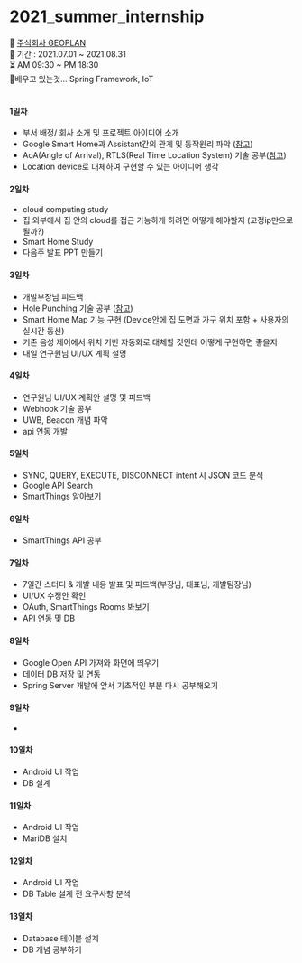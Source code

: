 # 2021_summer_internship

:office: <a href='https://www.geoplan.kr/'>주식회사 GEOPLAN</a> <br>
:date: 기간 : 2021.07.01 ~ 2021.08.31 <br>
:hourglass_flowing_sand: AM 09:30 ~ PM 18:30 <br>
:pencil:배우고 있는것... Spring Framework, IoT  <br> <br>
#### 1일차
* 부서 배정/ 회사 소개 및 프로젝트 아이디어 소개
* Google Smart Home과 Assistant간의 관계 및 동작원리 파악 (<a href="https://medium.com/google-developers/jdanielmyers-smart-home-eac8f87fd56e">참고</a>)
* AoA(Angle of Arrival), RTLS(Real Time Location System) 기술 공부(<a href="https://searchmobilecomputing.techtarget.com/definition/real-time-location-system-RTLS#:~:text=A%20real%2Dtime%20location%20system%20(RTLS)%20is%20one%20of,manufacturing%20plant%20to%20a%20person.">참고</a>)
* Location device로 대체하여 구현할 수 있는 아이디어 생각
#### 2일차
* cloud computing study
* 집 외부에서 집 안의 cloud를 접근 가능하게 하려면 어떻게 해야할지 (고정ip만으로 될까?) 
* Smart Home Study
* 다음주 발표 PPT 만들기
#### 3일차
* 개발부장님 피드백
* Hole Punching 기술 공부 (<a href="https://m.blog.naver.com/PostView.naver?isHttpsRedirect=true&blogId=stallon72&logNo=10140690228">참고</a>)
* Smart Home Map 기능 구현 (Device안에 집 도면과 가구 위치 포함 + 사용자의 실시간 동선)
* 기존 음성 제어에서 위치 기반 자동화로 대체할 것인데 어떻게 구현하면 좋을지
* 내일 연구원님 UI/UX 계획 설명 
#### 4일차
* 연구원님 UI/UX 계획안 설명 및 피드백
* Webhook 기술 공부
* UWB, Beacon 개념 파악
* api 연동 개발 
#### 5일차
* SYNC, QUERY, EXECUTE, DISCONNECT intent 시 JSON 코드 분석
* Google API Search
* SmartThings 알아보기
#### 6일차
* SmartThings API 공부
#### 7일차
* 7일간 스터디 & 개발 내용 발표 및 피드백(부장님, 대표님, 개발팀장님)
* UI/UX 수정안 확인
* OAuth, SmartThings Rooms 봐보기
* API 연동 및 DB 
#### 8일차
* Google Open API 가져와 화면에 띄우기
* 데이터 DB 저장 및 연동
* Spring Server 개발에 앞서 기초적인 부분 다시 공부해오기
#### 9일차
*
#### 10일차
* Android UI 작업
* DB 설계
#### 11일차
* Android UI 작업
* MariDB 설치
#### 12일차
* Android UI 작업
* DB Table 설계 전 요구사항 분석
#### 13일차
* Database 테이블 설계
* DB 개념 공부하기

